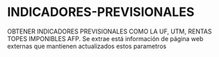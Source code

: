 # INDICADORES-PREVISIONALES
OBTENER INDICADORES PREVISIONALES COMO LA UF, UTM, RENTAS TOPES IMPONIBLES AFP.  Se extrae está información de página web externas que mantienen actualizados estos parametros

